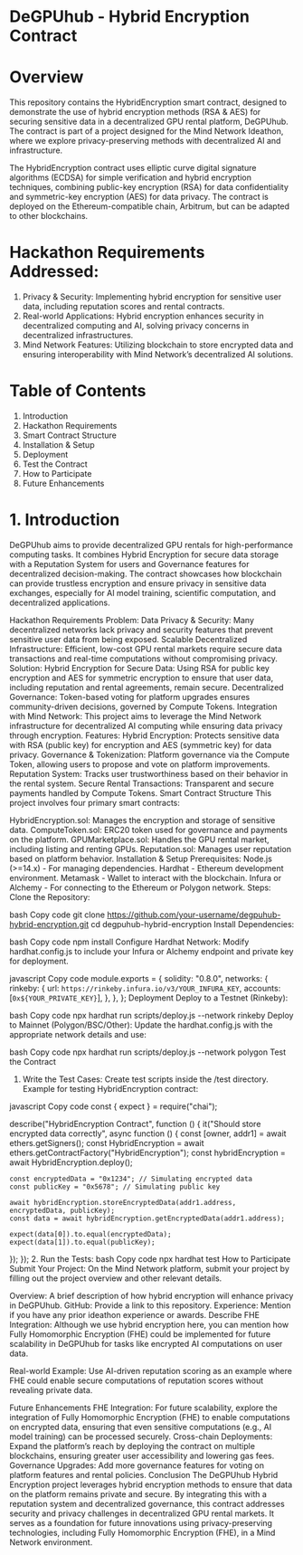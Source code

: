 # DeGPUhub - Hybrid Encryption Contract

# Overview

This repository contains the HybridEncryption smart contract, designed to demonstrate the use of hybrid encryption methods (RSA & AES) for securing sensitive data in a decentralized GPU rental platform, DeGPUhub. The contract is part of a project designed for the Mind Network Ideathon, where we explore privacy-preserving methods with decentralized AI and infrastructure.

The HybridEncryption contract uses elliptic curve digital signature algorithms (ECDSA) for simple verification and hybrid encryption techniques, combining public-key encryption (RSA) for data confidentiality and symmetric-key encryption (AES) for data privacy. The contract is deployed on the Ethereum-compatible chain, Arbitrum, but can be adapted to other blockchains.

# Hackathon Requirements Addressed:
1. Privacy & Security: Implementing hybrid encryption for sensitive user data, including reputation scores and rental contracts.
2. Real-world Applications: Hybrid encryption enhances security in decentralized computing and AI, solving privacy concerns in decentralized infrastructures.
3. Mind Network Features: Utilizing blockchain to store encrypted data and ensuring interoperability with Mind Network’s decentralized AI solutions.

# Table of Contents
1. Introduction
2. Hackathon Requirements
3. Smart Contract Structure
4. Installation & Setup
5. Deployment
6. Test the Contract
7. How to Participate
8. Future Enhancements

# 1. Introduction
DeGPUhub aims to provide decentralized GPU rentals for high-performance computing tasks. It combines Hybrid Encryption for secure data storage with a Reputation System for users and Governance features for decentralized decision-making. The contract showcases how blockchain can provide trustless encryption and ensure privacy in sensitive data exchanges, especially for AI model training, scientific computation, and decentralized applications.

Hackathon Requirements
Problem:
Data Privacy & Security: Many decentralized networks lack privacy and security features that prevent sensitive user data from being exposed.
Scalable Decentralized Infrastructure: Efficient, low-cost GPU rental markets require secure data transactions and real-time computations without compromising privacy.
Solution:
Hybrid Encryption for Secure Data: Using RSA for public key encryption and AES for symmetric encryption to ensure that user data, including reputation and rental agreements, remain secure.
Decentralized Governance: Token-based voting for platform upgrades ensures community-driven decisions, governed by Compute Tokens.
Integration with Mind Network: This project aims to leverage the Mind Network infrastructure for decentralized AI computing while ensuring data privacy through encryption.
Features:
Hybrid Encryption: Protects sensitive data with RSA (public key) for encryption and AES (symmetric key) for data privacy.
Governance & Tokenization: Platform governance via the Compute Token, allowing users to propose and vote on platform improvements.
Reputation System: Tracks user trustworthiness based on their behavior in the rental system.
Secure Rental Transactions: Transparent and secure payments handled by Compute Tokens.
Smart Contract Structure
This project involves four primary smart contracts:

HybridEncryption.sol: Manages the encryption and storage of sensitive data.
ComputeToken.sol: ERC20 token used for governance and payments on the platform.
GPUMarketplace.sol: Handles the GPU rental market, including listing and renting GPUs.
Reputation.sol: Manages user reputation based on platform behavior.
Installation & Setup
Prerequisites:
Node.js (>=14.x) - For managing dependencies.
Hardhat - Ethereum development environment.
Metamask - Wallet to interact with the blockchain.
Infura or Alchemy - For connecting to the Ethereum or Polygon network.
Steps:
Clone the Repository:

bash
Copy code
git clone https://github.com/your-username/degpuhub-hybrid-encryption.git
cd degpuhub-hybrid-encryption
Install Dependencies:

bash
Copy code
npm install
Configure Hardhat Network: Modify hardhat.config.js to include your Infura or Alchemy endpoint and private key for deployment.

javascript
Copy code
module.exports = {
  solidity: "0.8.0",
  networks: {
    rinkeby: {
      url: `https://rinkeby.infura.io/v3/YOUR_INFURA_KEY`,
      accounts: [`0x${YOUR_PRIVATE_KEY}`],
    },
  },
};
Deployment
Deploy to a Testnet (Rinkeby):

bash
Copy code
npx hardhat run scripts/deploy.js --network rinkeby
Deploy to Mainnet (Polygon/BSC/Other): Update the hardhat.config.js with the appropriate network details and use:

bash
Copy code
npx hardhat run scripts/deploy.js --network polygon
Test the Contract
1. Write the Test Cases:
Create test scripts inside the /test directory. Example for testing HybridEncryption contract:

javascript
Copy code
const { expect } = require("chai");

describe("HybridEncryption Contract", function () {
  it("Should store encrypted data correctly", async function () {
    const [owner, addr1] = await ethers.getSigners();
    const HybridEncryption = await ethers.getContractFactory("HybridEncryption");
    const hybridEncryption = await HybridEncryption.deploy();

    const encryptedData = "0x1234"; // Simulating encrypted data
    const publicKey = "0x5678"; // Simulating public key

    await hybridEncryption.storeEncryptedData(addr1.address, encryptedData, publicKey);
    const data = await hybridEncryption.getEncryptedData(addr1.address);

    expect(data[0]).to.equal(encryptedData);
    expect(data[1]).to.equal(publicKey);
  });
});
2. Run the Tests:
bash
Copy code
npx hardhat test
How to Participate
Submit Your Project: On the Mind Network platform, submit your project by filling out the project overview and other relevant details.

Overview: A brief description of how hybrid encryption will enhance privacy in DeGPUhub.
GitHub: Provide a link to this repository.
Experience: Mention if you have any prior ideathon experience or awards.
Describe FHE Integration: Although we use hybrid encryption here, you can mention how Fully Homomorphic Encryption (FHE) could be implemented for future scalability in DeGPUhub for tasks like encrypted AI computations on user data.

Real-world Example: Use AI-driven reputation scoring as an example where FHE could enable secure computations of reputation scores without revealing private data.

Future Enhancements
FHE Integration: For future scalability, explore the integration of Fully Homomorphic Encryption (FHE) to enable computations on encrypted data, ensuring that even sensitive computations (e.g., AI model training) can be processed securely.
Cross-chain Deployments: Expand the platform’s reach by deploying the contract on multiple blockchains, ensuring greater user accessibility and lowering gas fees.
Governance Upgrades: Add more governance features for voting on platform features and rental policies.
Conclusion
The DeGPUhub Hybrid Encryption project leverages hybrid encryption methods to ensure that data on the platform remains private and secure. By integrating this with a reputation system and decentralized governance, this contract addresses security and privacy challenges in decentralized GPU rental markets. It serves as a foundation for future innovations using privacy-preserving technologies, including Fully Homomorphic Encryption (FHE), in a Mind Network environment.

